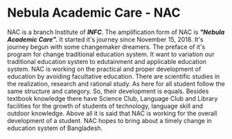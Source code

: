 # Nebula Academic Care - NAC

NAC is a branch Institute of ***INFC***. The amplification form of NAC is ***"Nebula Academic Care".***
It started it's journey since November 15, 2018. It's journey begun with some changemaker dreamers.
The preface of it's program for change traditional education system.
It want to variation our traditional education system to edutainment and applicable education system.
NAC is working on the practical and proper development of education by avoiding facultative education.
There are scientific studies in the realization, research and rational study. As here for all student 
follow the same structure and category. So, their development is equals. Besides textbook knowledge there 
have Science Club, Language Club and Library facilities for the growth of students of technology, language 
skill and outdoor knowledge. Above all it is said that NAC is working for the overall development of a student.
NAC hopes to bring about a timely change in education system of Bangladesh.
